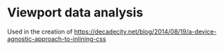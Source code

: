 # Viewport data analysis

Used in the creation of https://decadecity.net/blog/2014/08/19/a-device-agnostic-approach-to-inlining-css
